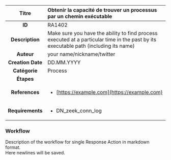 | Titre                       | Obtenir la capacité de trouver un processus par un chemin exécutable         |
|:---------------------------:|:--------------------|
| **ID**                      | RA1402            |
| **Description**             | Make sure you have the ability to find process executed at a particular time in the past by its executable path (including its name)   |
| **Auteur**                  | your name/nickname/twitter        |
| **Creation Date**           | DD.MM.YYYY |
| **Catégorie**                | Process      |
| **Étapes**                   || 
| **References** |<ul><li>[https://example.com](https://example.com)</li></ul>|
| **Requirements** |<ul><li>DN_zeek_conn_log</li></ul>|

### Workflow

Description of the workflow for single Response Action in markdown format.  
Here newlines will be saved.
